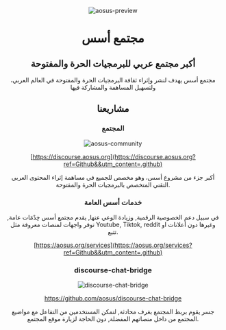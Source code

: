 <div align="center">

![aosus-preview](https://aosus.org/wp-content/uploads/2022/07/aosus-preview.jpg)

# مجتمع أسس

## أكبر مجتمع عربي للبرمجيات الحرة والمفتوحة


مجتمع أسس يهدف لنشر وإثراء ثقافة البرمجيات الحرة والمفتوحة في العالم العربي، ولتسهيل المساهمة والمشاركة فيها

## مشاريعنا
### المجتمع
![aosus-community](https://aosus.org/wp-content/uploads/2021/09/fav-150x150.png.webp)

[https://discourse.aosus.org](https://discourse.aosus.org?ref=Github&&utm_content=.github)

أكبر جزء من مشروع أسس، وهو مخصص للجميع في مساهمة إثراء المحتوى العربي التقني المتخصص بالبرمجيات الحرة والمفتوحة.

### خدمات أسس العامة
في سبيل دعم الخصوصية الرقمية, وزيادة الوعي عنها, يقدم مجتمع أسس خِدْمَات عامة, توفر واجهات لمنصات معروفة مثل Youtube, Tiktok, reddit وغيرها دون أعلانات او تتبع.

[https://aosus.org/services](https://aosus.org/services?ref=Github&&utm_content=.github)

### discourse-chat-bridge
![discourse-chat-bridge](https://aosus.org/wp-content/uploads/2023/03/Discourse_Bridge-white-300x183.webp)

https://github.com/aosus/discourse-chat-bridge

  جسر يقوم بربط المجتمع بغرف محادثة, لتمكن المستخدمين من التفاعل مع مواضيع المجتمع من داخل منصاتهم المفضلة, دون الحاجة لزيارة موقع المجتمع.

</div>
